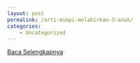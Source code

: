 ```yaml
---
layout: post
permalink: /arti-mimpi-melahirkan-3-anak/
categories:
    - Uncategorized
---
```


[Baca Selengkapnya](/03)